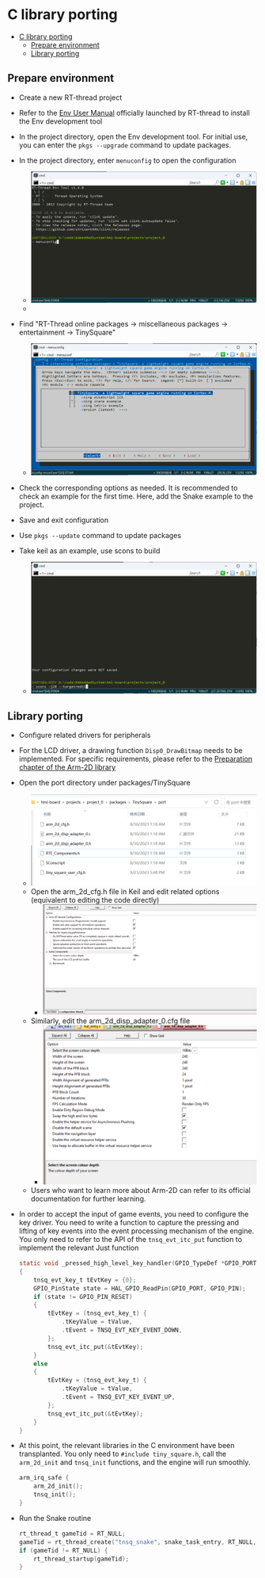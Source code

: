 # C library porting

- [C library porting](#c-library-porting)
  - [Prepare environment](#prepare-environment)
  - [Library porting](#library-porting)

## Prepare environment

- Create a new RT-thread project

- Refer to the [Env User Manual](https://www.rt-thread.org/document/site/#/development-tools/env/env) officially launched by RT-thread to install the Env development tool

- In the project directory, open the Env development tool. For initial use, you can enter the `pkgs --upgrade` command to update packages.
 
- In the project directory, enter `menuconfig` to open the configuration
   - ![menuconfig](./image/menuconfig.png)
   -
- Find "RT-Thread online packages -> miscellaneous packages -> entertainment -> TinySquare"
   - ![TinySquare](./image/TinySquare.png)

- Check the corresponding options as needed. It is recommended to check an example for the first time. Here, add the Snake example to the project.

- Save and exit configuration

- Use `pkgs --update` command to update packages

- Take keil as an example, use scons to build
   - ![scons](./image/scons.png)

## Library porting

- Configure related drivers for peripherals

- For the LCD driver, a drawing function `Disp0_DrawBitmap` needs to be implemented. For specific requirements, please refer to the [Preparation chapter of the Arm-2D library](https://github.com/ARM-software/Arm-2D/blob/main/documentation/how_to_deploy_the_arm_2d_library.md#31-preparation)

- Open the port directory under packages/TinySquare
   - ![port](./image/port.png)
   - Open the arm_2d_cfg.h file in Keil and edit related options (equivalent to editing the code directly)
     - ![arm_2d_cfg](./image/arm_2d_cfg.png)
   - Similarly, edit the arm_2d_disp_adapter_0.cfg file
     - ![disp](./image/disp.png)
   - Users who want to learn more about Arm-2D can refer to its official documentation for further learning.

- In order to accept the input of game events, you need to configure the key driver. You need to write a function to capture the pressing and lifting of key events into the event processing mechanism of the engine. You only need to refer to the API of the `tnsq_evt_itc_put` function to implement the relevant Just function
     ```c
     static void _pressed_high_level_key_handler(GPIO_TypeDef *GPIO_PORT, uint16_t GPIO_PIN, tnsq_evt_key_value_t tValue)
     {
         tnsq_evt_key_t tEvtKey = {0};
         GPIO_PinState state = HAL_GPIO_ReadPin(GPIO_PORT, GPIO_PIN);
         if (state != GPIO_PIN_RESET)
         {
             tEvtKey = (tnsq_evt_key_t) {
                 .tKeyValue = tValue,
                 .tEvent = TNSQ_EVT_KEY_EVENT_DOWN,
             };
             tnsq_evt_itc_put(&tEvtKey);
         }
         else
         {
             tEvtKey = (tnsq_evt_key_t) {
                 .tKeyValue = tValue,
                 .tEvent = TNSQ_EVT_KEY_EVENT_UP,
             };
             tnsq_evt_itc_put(&tEvtKey);
         }
     }
     ```

- At this point, the relevant libraries in the C environment have been transplanted. You only need to `#include tiny_square.h`, call the `arm_2d_init` and `tnsq_init` functions, and the engine will run smoothly.
     ```c
     arm_irq_safe {
         arm_2d_init();
         tnsq_init();
     }
     ```

- Run the Snake routine
     ```c
     rt_thread_t gameTid = RT_NULL;
     gameTid = rt_thread_create("tnsq_snake", snake_task_entry, RT_NULL, THREAD_STACK_SIZE, THREAD_PRIORITY-2, THREAD_TIMESLICE);
     if (gameTid != RT_NULL) {
         rt_thread_startup(gameTid);
     }
     ```